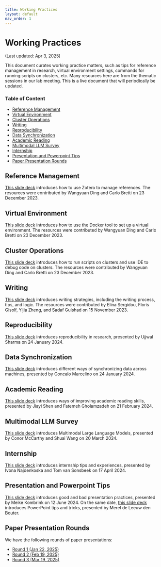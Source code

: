 ```yaml
---
title: Working Practices
layout: default
nav_order: 1
---
```


# Working Practices

(Last updated: Apr 3, 2025)

This document curates working practice matters, such as tips for reference management in research, virtual environment settings, commands for running scripts on clusters, etc.
Many resources here are from the thematic sessions in our lab meeting.
This is a live document that will periodically be updated.

### Table of Content

- [Reference Management](#reference-management)
- [Virtual Environment](#virtual-environment)
- [Cluster Operations](#cluster-operations)
- [Writing](#writing)
- [Reproducibility](#reproduce)
- [Data Synchronization](#data-sync)
- [Academic Reading](#academic-reading)
- [Multimodal LLM Survey](#multimodal-llm-survey)
- [Internship](#internship)
- [Presentation and Powerpoint Tips](#presentation-powerpoint)
- [Paper Presentation Rounds](#paper-presentation-rounds)

## <a name="reference-management"></a>Reference Management

[This slide deck](files/zotero.pdf) introduces how to use Zotero to manage references.
The resources were contributed by Wangyuan Ding and Carlo Bretti on 23 December 2023.

## <a name="virtual-environment"></a>Virtual Environment

[This slide deck](files/docker.pdf) introduces how to use the Docker tool to set up a virtual environment.
The resources were contributed by Wangyuan Ding and Carlo Bretti on 23 December 2023.

## <a name="cluster-operations"></a>Cluster Operations

[This slide deck](files/cluster-operations.pdf) introduces how to run scripts on clusters and use IDE to debug code on clusters.
The resources were contributed by Wangyuan Ding and Carlo Bretti on 23 December 2023.

## <a name="writing"></a>Writing

[This slide deck](files/writing.pdf) introduces writing strategies, including the writing process, tips, and logic. The resources were contributed by Elina Sergidou, Floris Gisolf, Yijia Zheng, and Sadaf Gulshad on 15 November 2023.

## <a name="reproduce"></a>Reproducibility

[This slide deck](files/reproducibility.pdf) introduces reproducibility in research, presented by Ujjwal Sharma on 24 January 2024.

## <a name="data-sync"></a>Data Synchronization

[This slide deck](files/sync-data.pdf) introduces different ways of synchronizing data across machines, presented by Goncalo Marcelino on 24 January 2024.

## <a name="academic-reading"></a>Academic Reading

[This slide deck](files/improve-academic-reading.pdf) introduces ways of improving academic reading skills, presented by Jiayi Shen and Fatemeh Gholamzadeh on 21 February 2024.

## <a name="multimodal-llm-survey"></a>Multimodal LLM Survey

[This slide deck](files/surve-multimodal-llm.pdf) introduces Multimodal Large Language Models, presented by Conor McCarthy and Shuai Wang on 20 March 2024.

## <a name="internship"></a>Internship

[This slide deck](files/internship.pdf) introduces internship tips and experiences, presented by Ivona Najdenkoska and Tom van Sonsbeek on 17 April 2024.

## <a name="presentation-powerpoint"></a>Presentation and Powerpoint Tips

[This slide deck](files/how-to-present.pdf) introduces good and bad presentation practices, presented by Meike Kombrink on 12 June 2024. On the same date, [this slide deck](files/powerpoint-tips.pdf) introduces PowerPoint tips and tricks, presented by Merel de Leeuw den Bouter.

## <a name="paper-presentation-rounds"></a>Paper Presentation Rounds

We have the following rounds of paper presentations:
- [Round 1 (Jan 22, 2025)](files/paper-presentation-round-1-jan-22-2025.pdf)
- [Round 2 (Feb 19, 2025)](files/paper-presentation-round-2-feb-19-2025.pdf)
- [Round 3 (Mar 19, 2025)](files/paper-presentation-round-3-mar-19-2025.pdf)